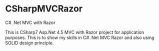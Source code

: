 # CSharpMVCRazor
C# .Net MVC with Razor

This is CSharp7 Asp.Net 4.5 MVC with Razor project for application purposes. This is to show my skills in C# .Net MVC Razor and also using SOLID design principle.
